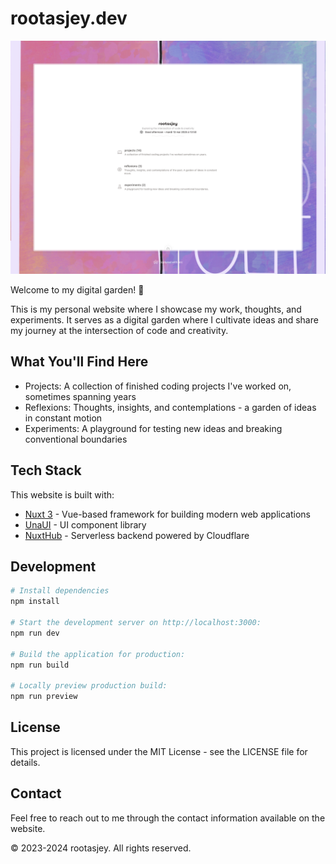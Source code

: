 # rootasjey.dev

![rootasjey.dev](./screenshots/v5.light-home.jpeg)

Welcome to my digital garden! 🌱

This is my personal website where I showcase my work, thoughts, and experiments. It serves as a digital garden where I cultivate ideas and share my journey at the intersection of code and creativity.

## What You'll Find Here

* Projects: A collection of finished coding projects I've worked on, sometimes spanning years
* Reflexions: Thoughts, insights, and contemplations - a garden of ideas in constant motion
* Experiments: A playground for testing new ideas and breaking conventional boundaries


## Tech Stack

This website is built with:

* [Nuxt 3](https://nuxt.com/) - Vue-based framework for building modern web applications
* [UnaUI](https://unaui.com/) - UI component library
* [NuxtHub](https://hub.nuxt.com/) - Serverless backend powered by Cloudflare

## Development

```bash
# Install dependencies
npm install

# Start the development server on http://localhost:3000:
npm run dev

# Build the application for production:
npm run build

# Locally preview production build:
npm run preview
```

## License

This project is licensed under the MIT License - see the LICENSE file for details.

## Contact

Feel free to reach out to me through the contact information available on the website.

© 2023-2024 rootasjey. All rights reserved.